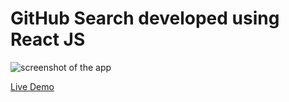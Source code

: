 # GitHub Search developed using React JS

![screenshot of the app](https://raw.githubusercontent.com/praveenorugantitech/praveenorugantitech-reactjs-projects/master/praveenorugantitech-github-search/src/images/screenshot.PNG "GitHub Search")


[Live Demo](https://praveenoruganti-github-search.firebaseapp.com/)

